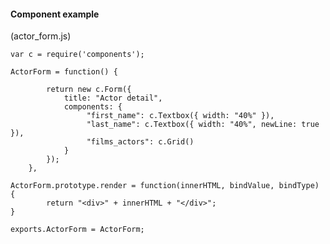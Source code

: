 #### Component example

(actor_form.js)

    var c = require('components');

    ActorForm = function() {

            return new c.Form({
                title: "Actor detail",
                components: {
                     "first_name": c.Textbox({ width: "40%" }),
                     "last_name": c.Textbox({ width: "40%", newLine: true }),
                     "films_actors": c.Grid()
                }
            });
        },

    ActorForm.prototype.render = function(innerHTML, bindValue, bindType) {
            return "<div>" + innerHTML + "</div>";
    }

    exports.ActorForm = ActorForm;

